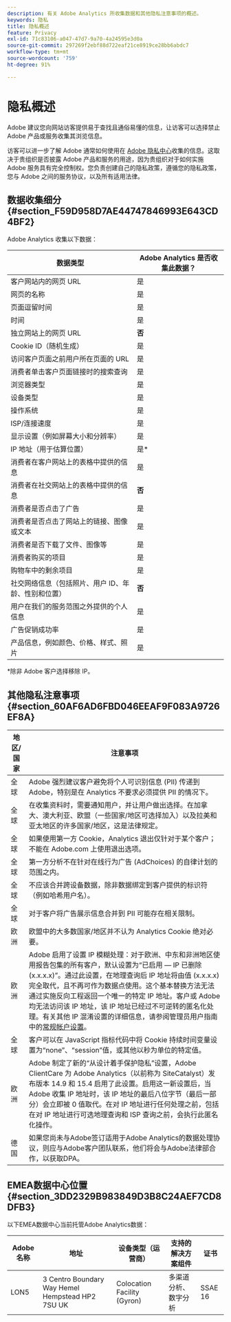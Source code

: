 ```yaml
---
description: 有关 Adobe Analytics 所收集数据和其他隐私注意事项的概述。
keywords: 隐私
title: 隐私概述
feature: Privacy
exl-id: 71c83106-a047-47d7-9a70-4a24595e3d0a
source-git-commit: 297269f2ebf88d722eaf21ce8919ce28bb6abdc7
workflow-type: tm+mt
source-wordcount: '759'
ht-degree: 91%

---
```


# 隐私概述

Adobe 建议您向网站访客提供易于查找且通俗易懂的信息，让访客可以选择禁止 Adobe 产品或服务收集其浏览信息。

访客可以进一步了解 Adobe 通常如何使用在 [Adobe 隐私中心](https://www.adobe.com/cn/privacy.html)收集的信息。这取决于贵组织是否披露 Adobe 产品和服务的用途，因为贵组织对于如何实施 Adobe 服务具有完全控制权。您负责创建自己的隐私政策，遵循您的隐私政策，您与 Adobe 之间的服务协议，以及所有适用法律。

## 数据收集细分 {#section_F59D958D7AE44747846993E643CD4BF2}

Adobe Analytics 收集以下数据：

| 数据类型 | Adobe Analytics 是否收集此数据？ |
|---|---|
| 客户网站内的网页 URL | 是 |
| 网页的名称 | 是 |
| 页面逗留时间 | 是 |
| 时间 | 是 |
| 独立网站上的网页 URL | **否** |
| Cookie ID（随机生成） | 是 |
| 访问客户页面之前用户所在页面的 URL | 是 |
| 消费者单击客户页面链接时的搜索查询 | 是 |
| 浏览器类型 | 是 |
| 设备类型 | 是 |
| 操作系统 | 是 |
| ISP/连接速度 | 是 |
| 显示设置（例如屏幕大小和分辨率） | 是 |
| IP 地址（用于估算位置） | 是&#42; |
| 消费者在客户网站上的表格中提供的信息 | 是 |
| 消费者在社交网站上的表格中提供的信息 | **否** |
| 消费者是否点击了广告 | 是 |
| 消费者是否点击了网站上的链接、图像或文本 | 是 |
| 消费者是否下载了文件、图像等 | 是 |
| 消费者购买的项目 | 是 |
| 购物车中的剩余项目 | 是 |
| 社交网络信息（包括照片、用户 ID、年龄、性别和位置） | **否** |
| 用户在我们的服务范围之外提供的个人信息 | 是 |
| 广告促销成功率 | 是 |
| 产品信息，例如颜色、价格、样式、照片 | 是 |

&#42;除非 Adobe 客户选择移除 IP。

## 其他隐私注意事项 {#section_60AF6AD6FBD046EEAF9F083A9726EF8A}

| 地区/国家 | 注意事项 |
|--- |--- |
| 全球 | Adobe 强烈建议客户避免将个人可识别信息 (PII) 传递到 Adobe，特别是在 Analytics 不要求必须提供 PII 的情况下。 |
| 全球 | 在收集资料时，需要通知用户，并让用户做出选择。在加拿大、澳大利亚、欧盟（一些国家/地区可选择加入）以及拉美和亚太地区的许多国家/地区，这是法律规定。 |
| 全球 | 如果使用第一方 Cookie，Analytics 退出仅针对于某个客户；不能在 Adobe.com 上使用退出选项。 |
| 全球 | 第一方分析不在针对在线行为广告 (AdChoices) 的自律计划的范围之内。 |
| 全球 | 不应该合并跨设备数据，除非数据绑定到客户提供的标识符（例如哈希用户名）。 |
| 全球 | 对于客户将广告展示信息合并到 PII 可能存在相关限制。 |
| 欧洲 | 欧盟中的大多数国家/地区并不认为 Analytics Cookie 绝对必要。 |
| 欧洲 | Adobe 启用了设置 IP 模糊处理：对于欧洲、中东和非洲地区使用报告包集的所有客户，默认设置为“已启用 — IP 已删除 (x.x.x.x)”。通过此设置，在地理查询后 IP 地址将由值 (x.x.x.x) 完全取代，且不再可作为数据点使用。这个基本替换方法无法通过实施反向工程返回一个唯一的特定 IP 地址。客户或 Adobe 均无法访问该 IP 地址，该 IP 地址已经过不可逆转的匿名化处理。有关其他 IP 混淆设置的详细信息，请参阅管理员用户指南中的[常规帐户设置](/help/admin/admin/c-manage-report-suites/c-edit-report-suites/general/general-acct-settings-admin.md)。 |
| 全球 | 客户可以在 JavaScript 指标代码中将 Cookie 持续时间变量设置为“none”、“session”值，或其他以秒为单位的特定值。 |
| 欧洲 | Adobe 制定了新的“从设计着手保护隐私”设置，Adobe ClientCare 为 Adobe Analytics（以前称为 SiteCatalyst）发布版本 14.9 和 15.4 启用了此设置。启用这一新设置后，当 Adobe 收集 IP 地址时，该 IP 地址的最后八位字节（最后一部分）会立即被 0 值取代。在对 IP 地址进行任何处理之前，包括在对 IP 地址进行可选地理查询和 ISP 查询之前，会执行此匿名化操作。 |
| 德国 | 如果您尚未与Adobe签订适用于Adobe Analytics的数据处理协议，则应与Adobe客户团队联系，他们将会与Adobe法律部合作，以获取DPA。 |

## EMEA数据中心位置 {#section_3DD2329B983849D3B8C24AEF7CD8DFB3}

以下EMEA数据中心当前托管Adobe Analytics数据：

| Adobe 名称 | 地址 | 设备类型（运营商） | 支持的解决方案组件 | 证书 |
|--- |--- |--- |--- |--- |
| LON5 | 3 Centro  Boundary Way Hemel Hempstead HP2 7SU UK | Colocation Facility (Gyron) | 多渠道分析、数字分析 | SSAE 16 |